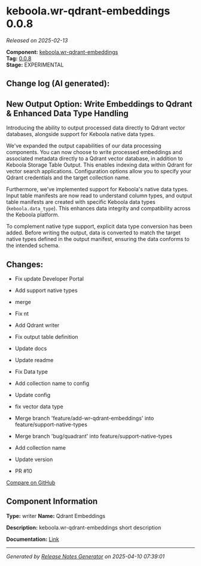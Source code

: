 #  keboola.wr-qdrant-embeddings 0.0.8

_Released on 2025-02-13_

**Component:** [keboola.wr-qdrant-embeddings](https://github.com/keboola/component-embeddings-v2)  
**Tag:** [0.0.8](https://github.com/keboola/component-embeddings-v2/releases/tag/0.0.8)  
**Stage:** EXPERIMENTAL


## Change log (AI generated):
## New Output Option: Write Embeddings to Qdrant & Enhanced Data Type Handling
Introducing the ability to output processed data directly to Qdrant vector databases, alongside support for Keboola native data types.

We've expanded the output capabilities of our data processing components. You can now choose to write processed embeddings and associated metadata directly to a Qdrant vector database, in addition to Keboola Storage Table Output. This enables indexing data within Qdrant for vector search applications. Configuration options allow you to specify your Qdrant credentials and the target collection name.

Furthermore, we've implemented support for Keboola's native data types. Input table manifests are now read to understand column types, and output table manifests are created with specific Keboola data types (`keboola.data_type`). This enhances data integrity and compatibility across the Keboola platform.

To complement native type support, explicit data type conversion has been added. Before writing the output, data is converted to match the target native types defined in the output manifest, ensuring the data conforms to the intended schema.



## Changes:



- Fix update Developer Portal 




- Add support native types 




- merge 




- Fix nt 




- Add Qdrant writer 




- Fix output table definition 




- Update docs 




- Update readme 




- Fix Data type 




- Add collection name to config 




- Update config 




- fix vector data type 




- Merge branch 'feature/add-wr-qdrant-embeddings' into feature/support-native-types 




- Merge branch 'bug/quadrant' into feature/support-native-types 




- Add collection name 




- Update version 




- PR #10 



[Compare on GitHub](https://github.com/keboola/component-embeddings-v2/compare/0.0.7...0.0.8)



## Component Information
**Type:** writer
**Name:** Qdrant Embeddings

**Description:** keboola.wr-qdrant-embeddings short description


**Documentation:** [Link](https://github.com/keboola/component-embeddings-v2/blob/master/README.md)



---
_Generated by [Release Notes Generator](https://github.com/keboola/release-notes-generator)
on 2025-04-10 07:39:01_